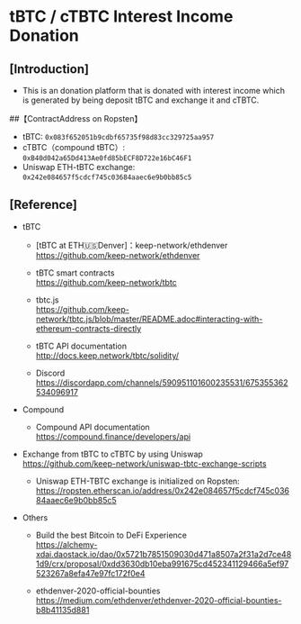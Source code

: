 # tBTC / cTBTC Interest Income Donation
## [Introduction]
- This is an donation platform that is donated with interest income which is generated by being deposit tBTC and exchange it and cTBTC.



##【ContractAddress on Ropsten】
- tBTC: `0x083f652051b9cdbf65735f98d83cc329725aa957`
- cTBTC（compound tBTC）: `0xB40d042a65Dd413Ae0fd85bECF8D722e16bC46F1`
- Uniswap ETH-tBTC exchange: `0x242e084657f5cdcf745c03684aaec6e9b0bb85c5`



## [Reference]
- tBTC
  - [tBTC at ETH🇺🇸Denver]：keep-network/ethdenver  
   https://github.com/keep-network/ethdenver

  - tBTC smart contracts  
   https://github.com/keep-network/tbtc  

  - tbtc.js  
   https://github.com/keep-network/tbtc.js/blob/master/README.adoc#interacting-with-ethereum-contracts-directly

  - tBTC API documentation  
   http://docs.keep.network/tbtc/solidity/  

  - Discord  
   https://discordapp.com/channels/590951101600235531/675355362534096917


- Compound
  - Compound API documentation  
    https://compound.finance/developers/api  


- Exchange from tBTC to cTBTC by using Uniswap  
  https://github.com/keep-network/uniswap-tbtc-exchange-scripts  
  - Uniswap ETH-TBTC exchange is initialized on Ropsten: https://ropsten.etherscan.io/address/0x242e084657f5cdcf745c03684aaec6e9b0bb85c5   


- Others
  - Build the best Bitcoin to DeFi Experience  
    https://alchemy-xdai.daostack.io/dao/0x5721b7851509030d471a8507a2f31a2d7ce481d9/crx/proposal/0xdd3630db10eba991675cd452341129466a5ef97523267a8efa47e97fc172f0e4  

  - ethdenver-2020-official-bounties  
    https://medium.com/ethdenver/ethdenver-2020-official-bounties-b8b41135d881
